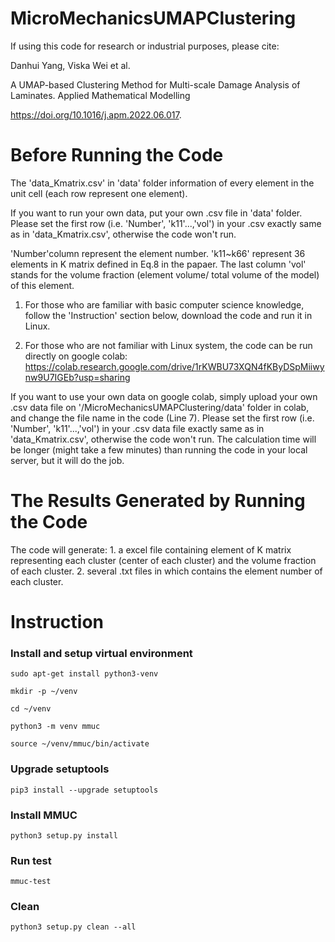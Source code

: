# MicroMechanicsUMAPClustering
If using this code for research or industrial purposes, please cite:

Danhui Yang, Viska Wei et al.

A UMAP-based Clustering Method for Multi-scale Damage Analysis of Laminates. Applied Mathematical Modelling

https://doi.org/10.1016/j.apm.2022.06.017.





# Before Running the Code

The 'data_Kmatrix.csv' in 'data' folder information of every element in the unit cell (each row represent one element). 

If you want to run your own data, put your own .csv file in 'data' folder. Please set the first row (i.e. 'Number', 'k11'...,'vol') in your .csv exactly same as in 'data_Kmatrix.csv', otherwise the code won't run.

'Number'column represent the element number. 'k11~k66' represent 36 elements in K matrix defined in Eq.8 in the papaer. The last column 'vol' stands for the volume fraction (element volume/ total volume of the model) of this element. 



1. For those who are familiar with basic computer science knowledge, follow the 'Instruction' section below, download the code and run it in Linux. 

2. For those who are not familiar with Linux system, the code can be run directly on google colab: https://colab.research.google.com/drive/1rKWBU73XQN4fKByDSpMiiwynw9U7IGEb?usp=sharing

If you want to use your own data on google colab, simply upload your own .csv data file on '/MicroMechanicsUMAPClustering/data' folder in colab, and change the file name in the code (Line 7). Please set the first row (i.e. 'Number', 'k11'...,'vol') in your .csv data file exactly same as in 'data_Kmatrix.csv', otherwise the code won't run. The calculation time will be longer (might take a few minutes) than running the code in your local server, but it will do the job.

# The Results Generated by Running the Code

The code will generate: 1. a excel file containing element of K matrix representing each cluster (center of each cluster) and the volume fraction of each cluster. 2. several .txt files in which contains the element number of each cluster.




# Instruction
### Install and setup virtual environment
```sudo apt-get install python3-venv ```

```mkdir -p ~/venv```

```cd ~/venv```

```python3 -m venv mmuc```

```source ~/venv/mmuc/bin/activate```

### Upgrade setuptools 
```pip3 install --upgrade setuptools```

### Install MMUC
```python3 setup.py install```

### Run test
```mmuc-test ```

### Clean 
```python3 setup.py clean --all ```
